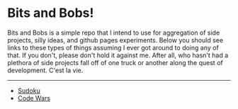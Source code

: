 # Bits and Bobs!

Bits and Bobs is a simple repo that I intend to use for aggregation of side projects, silly ideas, and github pages experiments.
Below you should see links to these types of things assuming I ever got around to doing any of that. If you don't, please don't hold it against me.
After all, who hasn't had a plethora of side projects fall off of one truck or another along the quest of development. C'est la vie.

----

* [Sudoku](sudoku.md)
* [Code Wars](codewars.md)

